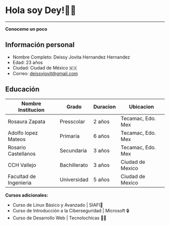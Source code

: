 # Hola soy Dey!🙋‍♀️
---
**Conoceme un poco**

## Información personal
- Nombre Completo: Deissy Jovita Hernandez Hernandez
- Edad: 23 años
- Ciudad: Ciudad de México 🇲🇽
- Correo: deissyjovit@gmail.com

## Educación
|  Nombre Institucion |Grado   | Duracion   |  Ubicacion  |
| ------------ | ------------ | ------------ | ------------ |
|  Rosaura Zapata | Presscolar  | 2 años  | Tecamac, Edo. Mex  |
| Adolfo lopez Mateos  | Primaria  |  6 años | Tecamac, Edo. Mex  |
| Rosario Castellanos  | Secundaria  | 3 años  | Tecamac, Edo. Mex  |
|  CCH Vallejo   |  Bachillerato  | 3 años    | Ciudad de Mexico |
|  Facultad de Ingenieria  | Universidad  |  5 años   |  Ciudad de Mexico   |

**Cursos adicionales:**
  - Curso de Linux Básico y Avanzado | SIAFI🐧
  - Curso de Introducción a la Ciberseguridad | Microsoft 🔒
  - Curso de Desarrollo Web | Tecnolochicas 👩‍💻
